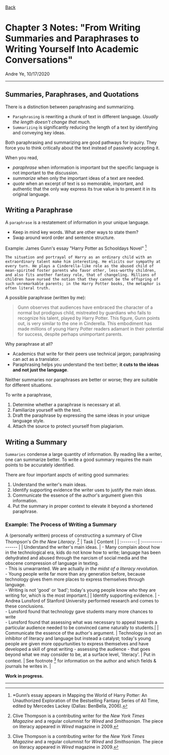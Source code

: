 [Back](https://andre-ye.github.io/english/english_navigation)

# Chapter 3 Notes: "From Writing Summaries and Paraphrases to Writing Yourself Into Academic Conversations"
Andre Ye, 10/17/2020

---

## Summaries, Paraphrases, and Quotations

There is a distinction between paraphrasing and summarizing.
- `Paraphrasing` is rewriting a chunk of text in different language. *Usually the length doesn't change that much.*
- `Summarizing` is significantly reducing the length of a text by identifying and conveying key ideas.

Both paraphrasing and summarizing are good pathways for inquiry.
They force you to think critically about the text instead of passively accepting it.

When you read,
- *paraphrase* when information is important but the specific language is not important to the discussion.
- *summarize* when only the important ideas of a text are needed.
- *quote* when an excerpt of text is so memorable, important, and authentic that the only way express its true value is to present it in its original language.

## Writing a Paraphrase
A `paraphrase` is a restatement of information in your unique language.
- Keep in mind key words. What are other ways to state them?
- Swap around word order and sentence structure.

Example: James Gunn's essay "Harry Potter as Schooldays Novel" [^1]
```
The situation and portrayal of Harry as an ordinary child with an extraordinary talent make him interesting. He elicits our sympathy at every turn. He plays a Cinderella-like role as the abused child of mean-spirited foster parents who favor other, less-worthy children, and also fits another fantasy role, that of changeling. Millions of children have nursed the notion that they cannot be the offspring of such unremarkable parents; in the Harry Potter books, the metaphor is often literal truth.
```

A possible paraphrase (written by me):
> Gunn observes that audiences have embraced the character of a normal but prodigous child, mistreated by guardians who fails to recognize his talent, played by Harry Potter. This figure, Gunn points out, is very similar to the one in Cinderella. This embodiment has made millions of young Harry Potter readers adamant in their potential for success, despite perhaps unimportant parents.

Why paraphrase at all?
- Academics that write for their peers use technical jargon; paraphrasing can act as a translator.
- Paraphrasing helps you understand the text better; **it cuts to the ideas and not just the language**.

Neither summaries nor paraphrases are better or worse; they are suitable for different situations.

To write a paraphrase,
1. Determine whether a paraphrase is necessary at all.
2. Familiarize yourself with the text.
3. Draft the paraphrase by expressing the same ideas in your unique language style.
4. Attach the source to protect yourself from plagiarism.

## Writing a Summary
`Summaries` condense a large quantity of information.
By reading like a writer, one can summarize better.
To write a good summary requires the main points to be accurately identified.

There are four important aspcts of writing good summaries:
1. Understand the writer's main ideas.
2. Identify supporting evidence the writer uses to justify the main ideas.
3. Communicate the essence of the author's argument given this information.
4. Put the summary in proper context to elevate it beyond a shortened paraphrase.

### Example: The Process of Writing a Summary
A (personally written) process of constructing a summary of Clive Thompson's *On the New Literacy*. [^2]
| Task | Content |
| :-------: | :---------------- |
| Understand the writer's main ideas. | - Many complain about how in the technological era, kids do not know how to write; language has been dehydrated and abused through the narcism of social media and the obscene compression of language in texting. <br/> - This is unwarranted. We are actually *in the midst of a literacy revolution.* <br/> - Young people write far more than any generation before, because technology gives them more places to express themselves through language. <br/> - Writing is not 'good' or 'bad'; today's young people know *who* they are writing for, which is the most important.|
| Identify supporting evidence. | - Andrea Lunsford of Stanford University performed research and comes to these conclusions. <br/> - Lunsford found that technology gave students many more chances to write <br/> - Lunsford found that assessing what was necessary to appeal towards a particular audience needed to be convinced came naturally to students.|
| Communicate the essence of the author's argument. | Technology is not an inhibitor of literacy and language but instead a catalyst; today's young people are given more oppurtunities to express themselves and have developed a skill of great writing - assessing the audience - that goes beyond what we may consider to be, at a surface level, 'literacy'.
| Put in context. | See footnote [^2] for information on the author and which fields & journals he writes in. |

**Work in progress.**

---
[^1]: *Gunn’s essay appears in Mapping the World of Harry Potter: An Unauthorized Exploration of the Bestselling Fantasy Series of All Time, edited by Mercedes Lackey (Dallas: BenBella, 2006).

[^2]: Clive Thompson is a contributing writer for the *New York Times Magazine* and a regular columnist for *Wired* and *Smithsonian*. The piece on literacy appeared in *Wired* magazine in 2009.


